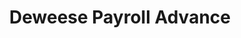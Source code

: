 ---
title: Deweese Payroll Advance
slug: deweese-payroll-advance
updated-on: '2024-05-30T13:44:31.749Z'
created-on: '2024-05-30T13:41:46.671Z'
published-on: '2024-05-30T13:54:32.469Z'
f_city-state-2:
- cms/city/eupora-ms.md
- cms/city/starkville-ms.md
- cms/city/carthage-ms.md
- cms/city/columbus-ms.md
- cms/city/west-point-ms.md
f_locations:
- cms/payday-loan/deweese-payroll-advance-15778.md
- cms/payday-loan/deweese-payroll-advance-15779.md
- cms/payday-loan/deweese-payroll-advance-15780.md
- cms/payday-loan/deweese-payroll-advance-15781.md
- cms/payday-loan/deweese-payroll-advance-15782.md
- cms/payday-loan/deweese-payroll-advance-15783.md
- cms/payday-loan/deweese-payroll-advance-15784.md
- cms/payday-loan/deweese-payroll-advance-15785.md
f_states:
- cms/state/mississippi.md
layout: '[company].html'
tags: company
---
